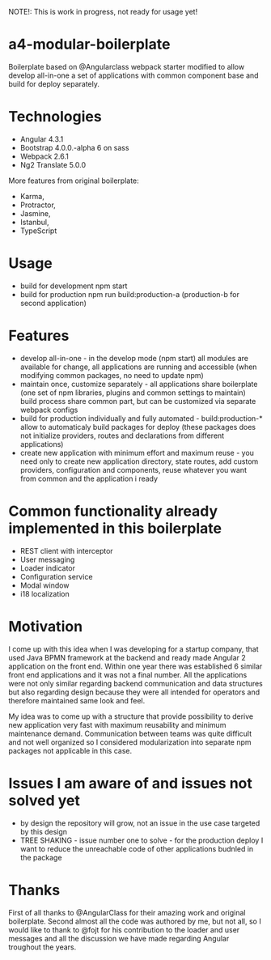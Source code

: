 NOTE!: This is work in progress, not ready for usage yet!

# a4-modular-boilerplate
Boilerplate based on @Angularclass webpack starter modified to allow develop all-in-one a set of applications with common 
component base and build for deploy separately.

# Technologies
* Angular 4.3.1
* Bootstrap 4.0.0.-alpha 6 on sass
* Webpack 2.6.1
* Ng2 Translate 5.0.0

More features from original boilerplate:
* Karma, 
* Protractor, 
* Jasmine, 
* Istanbul, 
* TypeScript

# Usage
* build for development npm start
* build for production npm run build:production-a (production-b for second application) 

# Features
* develop all-in-one - in the develop mode (npm start) all modules are available for change, all applications are running 
and accessible (when modifying common packages, no need to update npm) 
* maintain once, customize separately - all applications share boilerplate (one set of npm 
 libraries, plugins and common settings to maintain) build process share common part, but can be customized via separate 
 webpack configs
* build for production individually and fully automated - build:production-* allow to automaticaly build packages for deploy (these 
packages does not initialize providers, routes and declarations from different applications)
* create new application with minimum effort and maximum reuse - you need only to create new application directory, state routes, add custom providers, 
configuration and components, reuse whatever you want from common and the application i ready

# Common functionality already implemented in this boilerplate
* REST client with interceptor
* User messaging
* Loader indicator
* Configuration service
* Modal window
* i18 localization

# Motivation
I come up with this idea when I was developing for a startup company, that used Java BPMN framework 
at the backend and ready made Angular 2 application on the front end. Within one year there was 
established 6 similar front end applications and it was not a final number. All the applications were not only similar 
regarding backend communication and data structures but also regarding design because they were all intended for operators 
and therefore maintained same look and feel. 

My idea was to come up with a structure that provide possibility to derive new application very fast with maximum 
reusability and minimum maintenance demand. Communication between teams was quite difficult and not well organized so I 
considered modularization into separate npm packages not applicable in this case. 
 

# Issues I am aware of and issues not solved yet
* by design the repository will grow, not an issue in the use case targeted by this design
* TREE SHAKING - issue number one to solve - for the production deploy I want to reduce the unreachable code of 
other applications budnled in the package

# Thanks 
First of all thanks to @AngularClass for their amazing work and original boilerplate.
Second almost all the code was authored by me, but not all, so I would like to thank to @fojt for his contribution to 
the loader and user messages and all the discussion we have made regarding Angular troughout the years.

